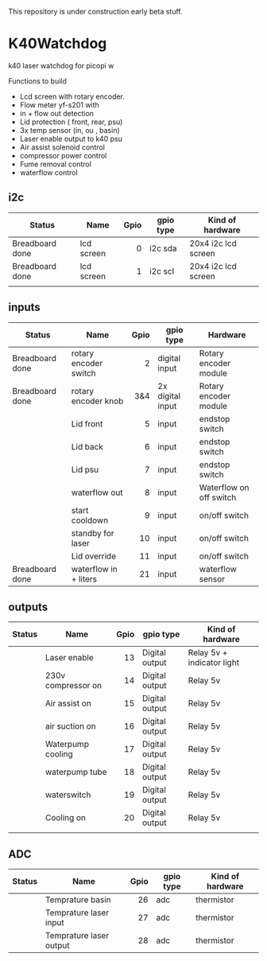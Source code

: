 This repository is under construction early beta stuff.

# K40Watchdog
k40 laser watchdog for picopi w 

Functions to build 

- Lcd screen with rotary encoder.
- Flow meter yf-s201 with 
- in + flow out detection
- Lid protection ( front, rear, psu)
- 3x temp sensor (in, ou , basin)
- Laser enable output to k40 psu
- Air assist solenoid control
- compressor power control
- Fume removal control
- waterflow control


## i2c
| Status          | Name                    | Gpio  | gpio type        | Kind of hardware           |
|-----------------|-------------------------|------:|------------------|----------------------------|
| Breadboard done | lcd screen              |     0 | i2c sda          | 20x4 i2c lcd screen        |
| Breadboard done | lcd screen              |     1 | i2c scl          | 20x4 i2c lcd screen        |
|                 |                         |       |                  |                            |

## inputs
| Status          | Name                    | Gpio  | gpio type        | Hardware                   |
|-----------------|-------------------------|------:|------------------|----------------------------|
| Breadboard done | rotary encoder switch   |     2 | digital input    | Rotary encoder module      |
| Breadboard done | rotary encoder knob     |   3&4 | 2x digital input | Rotary encoder module      |
|                 | Lid front               |     5 | input            | endstop switch             |
|                 | Lid back                |     6 | input            | endstop switch             |
|                 | Lid psu                 |     7 | input            | endstop switch             |
|                 | waterflow out           |     8 | input            | Waterflow on off switch    |
|                 | start cooldown          |     9 | input            | on/off switch              |
|                 | standby for laser       |    10 | input            | on/off switch              |
|                 | Lid override            |    11 | input            | on/off switch              |
| Breadboard done | waterflow in + liters   |    21 | input            | waterflow sensor           |


## outputs
| Status          | Name                    | Gpio  | gpio type        | Kind of hardware           |
|-----------------|-------------------------|------:|------------------|----------------------------|
|                 | Laser enable            |    13 | Digital output   | Relay 5v + indicator light |
|                 | 230v compressor on      |    14 | Digital output   | Relay 5v                   |
|                 | Air assist on           |    15 | Digital output   | Relay 5v                   |
|                 | air suction on          |    16 | Digital output   | Relay 5v                   |
|                 | Waterpump cooling       |    17 | Digital output   | Relay 5v                   |
|                 | waterpump tube          |    18 | Digital output   | Relay 5v                   |
|                 | waterswitch             |    19 | Digital output   | Relay 5v                   |
|                 | Cooling on              |    20 | Digital output   | Relay 5v                   |
|                 |                         |       |                  |                            |

## ADC
| Status          | Name                    | Gpio  | gpio type        | Kind of hardware           |
|-----------------|-------------------------|------:|------------------|----------------------------|
|                 | Temprature basin        |    26 | adc              | thermistor                 |
|                 | Temprature laser input  |    27 | adc              | thermistor                 |
|                 | Temprature laser output |    28 | adc              | thermistor                 |
